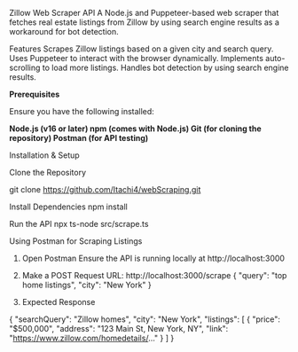 Zillow Web Scraper API
A Node.js and Puppeteer-based web scraper that fetches real estate listings from Zillow by using search engine results as a workaround for bot detection.

Features
Scrapes Zillow listings based on a given city and search query.
Uses Puppeteer to interact with the browser dynamically.
Implements auto-scrolling to load more listings.
Handles bot detection by using search engine results.

**Prerequisites**

Ensure you have the following installed:

**Node.js (v16 or later)
npm (comes with Node.js)
Git (for cloning the repository)
Postman (for API testing)**

Installation & Setup

Clone the Repository

git clone https://github.com/Itachi4/webScraping.git

Install Dependencies
npm install

Run the API
npx ts-node src/scrape.ts

Using Postman for Scraping Listings
1. Open Postman
Ensure the API is running locally at http://localhost:3000
2. Make a POST Request
URL: http://localhost:3000/scrape
{
  "query": "top home listings",
  "city": "New York"
}

3. Expected Response

{
  "searchQuery": "Zillow homes",
  "city": "New York",
  "listings": [
    {
      "price": "$500,000",
      "address": "123 Main St, New York, NY",
      "link": "https://www.zillow.com/homedetails/..."
    }
  ]
}
